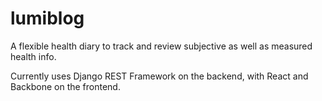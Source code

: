 # lumiblog
A flexible health diary to track and review subjective as well as measured health info.

Currently uses Django REST Framework on the backend, with React and Backbone on the frontend.
